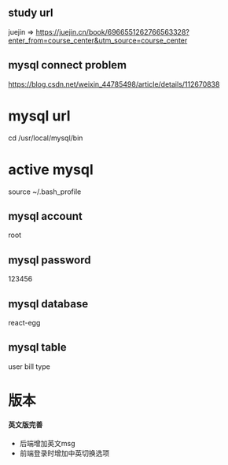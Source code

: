 ## study url
juejin => https://juejin.cn/book/6966551262766563328?enter_from=course_center&utm_source=course_center

## mysql connect problem
https://blog.csdn.net/weixin_44785498/article/details/112670838

# mysql url
cd /usr/local/mysql/bin

# active mysql
source ~/.bash_profile

## mysql account
root
## mysql password
123456
## mysql database
react-egg
## mysql table
user
bill
type


# 版本

#### 英文版完善
- 后端增加英文msg
- 前端登录时增加中英切换选项